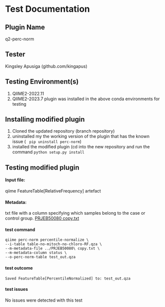 # Test Documentation

## Plugin Name
q2-perc-norm
## Tester
Kingsley Apusiga (github.com/kingapus)

## Testing Environment(s)
1. QIIME2-2022.11
2. QIIME2-2023.7
   plugin was installed in the above conda environments for testing
   
## Installing modified plugin
1. Cloned the updated repository (branch repository)
2. uninstalled my the working version of the plugin that has the known issue ( ``` pip uninstall perc-norm```)
3. installed the modified plugin (cd into the new repository and run the command ```python setup.py install```

## Testing modified plugin
#### Input file: 
qiime FeatureTable[RelativeFrequency] artefact

#### Metadata: 
txt file with a column specifying which samples belong to the case or control group. [PRJEB50080 copy.txt](https://github.com/kingapus/q2-perc-norm/files/12386107/PRJEB50080.copy.txt)


#### test command
```
qiime perc-norm percentile-normalize \
--i-table table-no-mitoch-no-chloro-RF.qza \
--m-metadata-file ../PRJEB50080\ copy.txt \
--m-metadata-column status \
--o-perc-norm-table test_out.qza
```

#### test outcome
```
Saved FeatureTable[PercentileNormalized] to: test_out.qza
```
#### test issues
No issues were detected with this test
